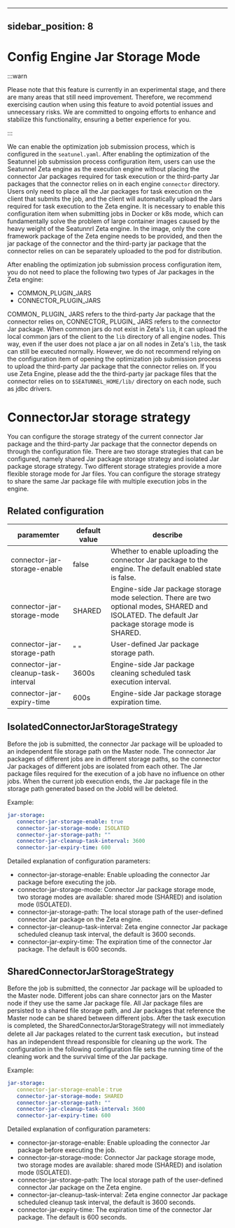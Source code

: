 ---

sidebar_position: 8
-------------------

# Config Engine Jar Storage Mode

:::warn

Please note that this feature is currently in an experimental stage, and there are many areas that still need improvement. Therefore, we recommend exercising caution when using this feature to avoid potential issues and unnecessary risks.
We are committed to ongoing efforts to enhance and stabilize this functionality, ensuring a better experience for you.

:::

We can enable the optimization job submission process, which is configured in the `seatunel.yaml`. After enabling the optimization of the Seatunnel job submission process configuration item,
users can use the Seatunnel Zeta engine as the execution engine without placing the connector Jar packages required for task execution or the third-party Jar packages that the connector relies on in each engine `connector` directory.
Users only need to place all the Jar packages for task execution on the client that submits the job, and the client will automatically upload the Jars required for task execution to the Zeta engine. It is necessary to enable this configuration item when submitting jobs in Docker or k8s mode,
which can fundamentally solve the problem of large container images caused by the heavy weight of the Seatunnrl Zeta engine. In the image, only the core framework package of the Zeta engine needs to be provided,
and then the jar package of the connector and the third-party jar package that the connector relies on can be separately uploaded to the pod for distribution.

After enabling the optimization job submission process configuration item, you do not need to place the following two types of Jar packages in the Zeta engine:
- COMMON_PLUGIN_JARS
- CONNECTOR_PLUGIN_JARS

COMMON_ PLUGIN_ JARS refers to the third-party Jar package that the connector relies on, CONNECTOR_ PLUGIN_ JARS refers to the connector Jar package.
When common jars do not exist in Zeta's `lib`, it can upload the local common jars of the client to the `lib` directory of all engine nodes.
This way, even if the user does not place a jar on all nodes in Zeta's `lib`, the task can still be executed normally.
However, we do not recommend relying on the configuration item of opening the optimization job submission process to upload the third-party Jar package that the connector relies on.
If you use Zeta Engine, please add the the third-party jar package files that the connector relies on to `$SEATUNNEL_HOME/lib/` directory on each node, such as jdbc drivers.

# ConnectorJar storage strategy

You can configure the storage strategy of the current connector Jar package and the third-party Jar package that the connector depends on through the configuration file.
There are two storage strategies that can be configured, namely shared Jar package storage strategy and isolated Jar package storage strategy.
Two different storage strategies provide a more flexible storage mode for Jar files. You can configure the storage strategy to share the same Jar package file with multiple execution jobs in the engine.

## Related configuration

|             paramemter              | default value |                                                                      describe                                                                      |
|-------------------------------------|---------------|----------------------------------------------------------------------------------------------------------------------------------------------------|
| connector-jar-storage-enable        | false         | Whether to enable uploading the connector Jar package to the engine. The default enabled state is false.                                           |
| connector-jar-storage-mode          | SHARED        | Engine-side Jar package storage mode selection. There are two optional modes, SHARED and ISOLATED. The default Jar package storage mode is SHARED. |
| connector-jar-storage-path          | " "           | User-defined Jar package storage path.                                                                                                             |
| connector-jar-cleanup-task-interval | 3600s         | Engine-side Jar package cleaning scheduled task execution interval.                                                                                |
| connector-jar-expiry-time           | 600s          | Engine-side Jar package storage expiration time.                                                                                                   |

## IsolatedConnectorJarStorageStrategy

Before the job is submitted, the connector Jar package will be uploaded to an independent file storage path on the Master node.
The connector Jar packages of different jobs are in different storage paths, so the connector Jar packages of different jobs are isolated from each other.
The Jar package files required for the execution of a job have no influence on other jobs. When the current job execution ends, the Jar package file in the storage path generated based on the JobId will be deleted.

Example:

```yaml
jar-storage:
   connector-jar-storage-enable: true
   connector-jar-storage-mode: ISOLATED
   connector-jar-storage-path: ""
   connector-jar-cleanup-task-interval: 3600
   connector-jar-expiry-time: 600
```

Detailed explanation of configuration parameters:
- connector-jar-storage-enable: Enable uploading the connector Jar package before executing the job.
- connector-jar-storage-mode: Connector Jar package storage mode, two storage modes are available: shared mode (SHARED) and isolation mode (ISOLATED).
- connector-jar-storage-path: The local storage path of the user-defined connector Jar package on the Zeta engine.
- connector-jar-cleanup-task-interval: Zeta engine connector Jar package scheduled cleanup task interval, the default is 3600 seconds.
- connector-jar-expiry-time: The expiration time of the connector Jar package. The default is 600 seconds.

## SharedConnectorJarStorageStrategy

Before the job is submitted, the connector Jar package will be uploaded to the Master node. Different jobs can share connector jars on the Master node if they use the same Jar package file.
All Jar package files are persisted to a shared file storage path, and Jar packages that reference the Master node can be shared between different jobs. After the task execution is completed,
the SharedConnectorJarStorageStrategy will not immediately delete all Jar packages related to the current task execution，but instead has an independent thread responsible for cleaning up the work.
The configuration in the following configuration file sets the running time of the cleaning work and the survival time of the Jar package.

Example:

```yaml
jar-storage:
   connector-jar-storage-enable：true
   connector-jar-storage-mode: SHARED
   connector-jar-storage-path: ""
   connector-jar-cleanup-task-interval: 3600
   connector-jar-expiry-time: 600
```

Detailed explanation of configuration parameters:
- connector-jar-storage-enable: Enable uploading the connector Jar package before executing the job.
- connector-jar-storage-mode: Connector Jar package storage mode, two storage modes are available: shared mode (SHARED) and isolation mode (ISOLATED).
- connector-jar-storage-path: The local storage path of the user-defined connector Jar package on the Zeta engine.
- connector-jar-cleanup-task-interval: Zeta engine connector Jar package scheduled cleanup task interval, the default is 3600 seconds.
- connector-jar-expiry-time: The expiration time of the connector Jar package. The default is 600 seconds.

